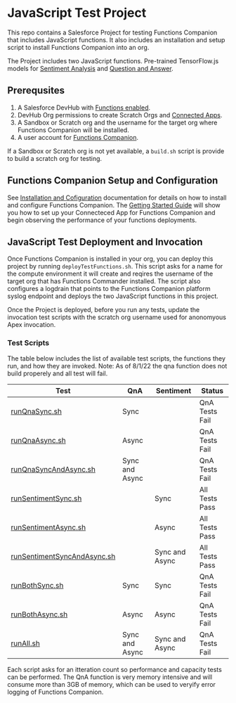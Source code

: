# JavaScript Test Project
This repo contains a Salesforce Project for testing Functions Companion that includes JavaScript functions. It also includes an installation and setup script to install Functions Companion into an org.

The Project includes two JavaScript functions. Pre-trained TensorFlow.js models for [Sentiment Analysis](https://github.com/tensorflow/tfjs-examples/tree/master/sentiment) and [Question and Answer](https://github.com/tensorflow/tfjs-models/tree/master/qna).
## Prerequsites
1. A Salesforce DevHub with [Functions enabled](https://developer.salesforce.com/docs/platform/functions/guide/configure_your_org.html).
2. DevHub Org permissions to create Scratch Orgs and [Connected Apps](https://help.salesforce.com/s/articleView?id=sf.connected_app_overview.htm&type=5).
3. A Sandbox or Scratch org and the username for the target org where Functions Companion will be installed.
3. A user account for [Functions Companion](https:app.lastmileops.ai).

If a Sandbox or Scratch org is not yet available, a `build.sh` script is provide to build a scratch org for testing.
## Functions Companion Setup and Configuration
See [Installation and Cofiguration](https://github.com/FunctionsCompanion/docs/blob/main/InstallAndConfig.md) documentation for details on how to install and configure Functions Companion. The [Getting Started Guide]((https://github.com/FunctionsCompanion/docs/blob/main/GettingStarted.md) ) will show you how to set up your Connecteced App for Functions Companion and begin observing the performance of your functions deployments.

## JavaScript Test Deployment and Invocation
Once Functions Companion is installed in your org, you can deploy this project by running `deployTestFunctions.sh`. This script asks for a name for the compute environment it will create and reqires the username of the target org that has Functions Commander installed. The script also configures a logdrain that points to the Functions Companion platform syslog endpoint and deploys the two JavaScript functions in this project.

Once the Project is deployed, before you run any tests, update the invocation test scripts with the scratch org username used for anonomyous Apex invocation.

### Test Scripts
The table below includes the list of available test scripts, the functions they run, and how they are invoked. Note: As of 8/1/22 the qna function does not build properely and all test will fail.

| Test | QnA | Sentiment | Status |
|------|-----|-----------|--------|
|[runQnaSync.sh](runQnaSync.sh)        |Sync| | QnA Tests Fail |
|[runQnaAsync.sh](runQnaAsync.sh)        |Async| | QnA Tests Fail |
|[runQnaSyncAndAsync.sh](runQnaSyncAndAsync.sh)       |Sync and Async| | QnA Tests Fail |
|[runSentimentSync.sh](runSentimentSync.sh)        | |Sync| All Tests Pass |
|[runSentimentAsync.sh](runSentimentAsync.sh)        | |Async| All Tests Pass |
|[runSentimentSyncAndAsync.sh](runSentimentSyncAndAsync.sh)       ||Sync and Async| All Tests Pass |
|[runBothSync.sh](runBothSync.sh)        |Sync|Sync| QnA Tests Fail |
|[runBothAsync.sh](runBothAsync.sh)       |Async|Async| QnA Tests Fail |
|[runAll.sh](runAllFC.sh)       |Sync and Async|Sync and Async| QnA Tests Fail |

Each script asks for an itteration count so performance and capacity tests can be performed. The QnA function is very memory intensive and will consume more than 3GB of memory, which can be used to veryify error logging of Functions Companion.